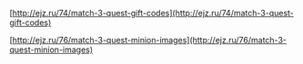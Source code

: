 [http://ejz.ru/74/match-3-quest-gift-codes](http://ejz.ru/74/match-3-quest-gift-codes)

[http://ejz.ru/76/match-3-quest-minion-images](http://ejz.ru/76/match-3-quest-minion-images)
